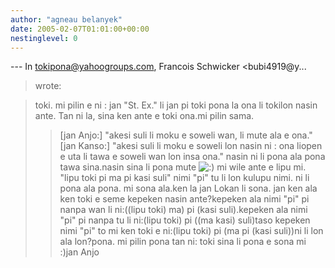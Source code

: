 ```yaml
---
author: "agneau belanyek"
date: 2005-02-07T01:01:00+00:00
nestinglevel: 0
---
```

\---
 In [tokipona@yahoogroups.com](mailto://tokipona@yahoogroups.com), Francois Schwicker <bubi4919@y...
>wrote:

> toki.
> mi pilin e ni : jan "St. Ex." li jan pi toki pona la ona li tokilon nasin ante. Tan ni la, sina ken ante e toki ona.mi pilin sama.
>> \[jan Anjo:\] "akesi suli li moku e soweli wan, li mute ala e ona."
>> \[jan Kanso:\] "akesi suli li moku e soweli lon nasin ni : ona liopen e uta li tawa e soweli wan lon insa ona."
> nasin ni li pona ala pona tawa sina.nasin sina li pona mute ![:)](images/smilies/icon_e_smile.gif "Smile") mi wile ante e lipu mi.
>> "lipu toki pi ma pi kasi suli"
> nimi "pi" tu li lon kulupu nimi. ni li pona ala pona. mi sona ala.ken la jan Lokan li sona.
>jan ken ala ken toki e seme kepeken nasin ante?kepeken ala nimi "pi" pi nanpa wan li ni:((lipu toki) ma) pi (kasi suli).kepeken ala nimi "pi" pi nanpa tu li ni:(lipu toki) pi ((ma kasi) suli)taso kepeken nimi "pi" to mi ken toki e ni:(lipu toki) pi (ma pi (kasi suli))ni li lon ala lon?pona. mi pilin pona tan ni: toki sina li pona e sona mi :)jan Anjo